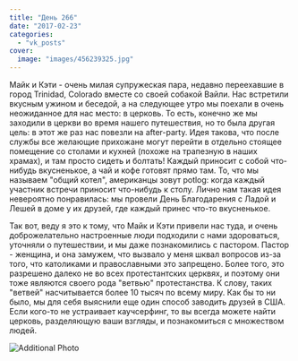 ```yaml
---
title: "День 266"
date: "2017-02-23"
categories: 
  - "vk_posts"
cover:
  image: "images/456239325.jpg"
---
```


Майк и Кэти - очень милая супружеская пара, недавно переехавшие в город Trinidad, Colorado вместе со своей собакой Вайли. Нас встретили вкусным ужином и беседой, а на следующее утро мы поехали в очень неожиданное для нас место: в церковь. То есть, конечно же мы заходили в церкви во время нашего путешествия, но то была другая цель: в этот же раз нас повезли на after-party. Идея такова, что после службы все желающие прихожане могут перейти в отдельно стоящее помещение со столами и кухней (похоже на трапезную в наших храмах), и там просто сидеть и болтать! Каждый приносит с собой что-нибудь вкусненькое, а чай и кофе готовят прямо там. То, что мы называем "общий котел", американцы зовут potlog: когда каждый участник встречи приносит что-нибудь к столу. Лично нам такая идея невероятно понравилась: мы провели День Благодарения с Ладой и Лешей в доме у их друзей, где каждый принес что-то вкусненькое.

<!--more-->

Так вот, веду я это к тому, что Майк и Кэти привели нас туда, и очень доброжелательно настроенные люди подходили с нами здороваться, уточняли о путешествии, и мы даже познакомились с пастором. Пастор - женщина, и она замужем, что вызвало у меня шквал вопросов из-за того, что католиками и православными это запрещено. Более того, это разрешено далеко не во всех протестантских церквях, и поэтому они тоже являются своего рода "ветвью" протестанства. К слову, таких "ветвей" насчитывается более 10 тысяч по всему миру. Как бы то ни было, мы для себя выяснили еще один способ заводить друзей в США. Если кого-то не устраивает каучсерфинг, то вы всегда можете найти церковь, разделяющую ваши взгляды, и познакомиться с множеством людей.

![Additional Photo](https://vodpop.ru/wp-content/uploads/2023/07/456239326.jpg)
